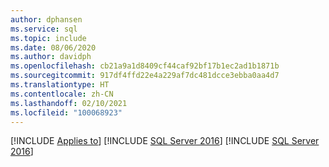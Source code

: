 ```yaml
---
author: dphansen
ms.service: sql
ms.topic: include
ms.date: 08/06/2020
ms.author: davidph
ms.openlocfilehash: cb21a9a1d8409cf44caf92bf17b1ec2ad1b1871b
ms.sourcegitcommit: 917df4ffd22e4a229af7dc481dcce3ebba0aa4d7
ms.translationtype: HT
ms.contentlocale: zh-CN
ms.lasthandoff: 02/10/2021
ms.locfileid: "100068923"
---
```

[!INCLUDE [Applies to](../../includes/applies-md.md)] [!INCLUDE [SQL Server 2016](_ss2016.md)] [!INCLUDE [SQL Server 2016](_ss2017.md)]